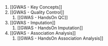 1. [[GWAS - Key Concepts]]
2. [[GWAS - Quality Control]]
	1. [[GWAS - HandsOn QC]]
3. [[GWAS - Imputation]]
	1. [[GWAS - HandsOn Imputation]]
4. [[GWAS - Association Analysis]]
	1. [[GWAS - HandsOn Association Analysis]] 


